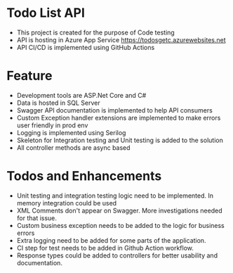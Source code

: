 # Todo List API
- This project is created for the purpose of Code testing
- API is hosting in Azure App Service https://todosgetc.azurewebsites.net
- API CI/CD is implemented using GitHub Actions

# Feature
- Development tools are ASP.Net Core and C#
- Data is hosted in SQL Server
- Swagger API documentation is implemented to help API consumers
- Custom Exception handler extensions are implemented to make errors user friendly in prod env
- Logging is implemented using Serilog
- Skeleton for Integration testing and Unit testing is added to the solution
- All controller methods are async based


# Todos and Enhancements
- Unit testing and integration testing logic need to be implemented. In memory integration could be used
- XML Comments don't appear on Swagger. More investigations needed for that issue.
- Custom business exception needs to be added to the logic for business errors
- Extra logging need to be added for some parts of the application.
- CI step for test needs to be added in Github Action workflow.
- Response types could be added to controllers for better usability and documentation.


